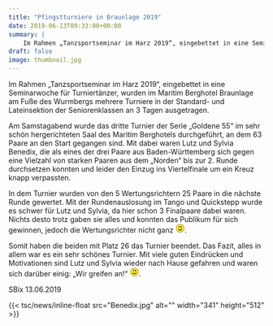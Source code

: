 ```yaml
---
title: "Pfingstturniere in Braunlage 2019"
date: 2019-06-13T09:33:00+00:00
summary: |
    Im Rahmen „Tanzsportseminar im Harz 2019“, eingebettet in eine Seminarwoche für Turniertänzer, wurden im Maritim Berghotel Braunlage am Fuße des Wurmbergs mehrere Turniere in der Standard- und Lateinsektion der Seniorenklassen an 3 Tagen ausgetragen.
draft: false
image: thumbnail.jpg
---
```


Im Rahmen „Tanzsportseminar im Harz 2019“, eingebettet in eine Seminarwoche für Turniertänzer, wurden im Maritim Berghotel Braunlage am Fuße des Wurmbergs mehrere Turniere in der Standard- und Lateinsektion der Seniorenklassen an 3 Tagen ausgetragen.

Am Samstagabend wurde das dritte Turnier der Serie „Goldene 55“ im sehr schön hergerichteten Saal des Maritim Berghotels durchgeführt, an dem 63 Paare an den Start gegangen sind. Mit dabei waren Lutz und Sylvia Benedix, die als eines der drei Paare aus Baden-Württemberg sich gegen eine Vielzahl von starken Paaren aus dem „Norden“ bis zur 2. Runde durchsetzen konnten und leider den Einzug ins Viertelfinale um ein Kreuz knapp verpassten.

In dem Turnier wurden von den 5 Wertungsrichtern 25 Paare in die nächste Runde gewertet. Mit der Rundenauslosung im Tango und Quickstepp wurde es schwer für Lutz und Sylvia, da hier schon 3 Finalpaare dabei waren. Nichts desto trotz gaben sie alles und konnten das Publikum für sich gewinnen, jedoch die Wertungsrichter nicht ganz ![](smiley-smile.gif).

Somit haben die beiden mit Platz 26 das Turnier beendet. Das Fazit, alles in allem war es ein sehr schönes Turnier. Mit viele guten Eindrücken und Motivationen sind Lutz und Sylvia wieder nach Hause gefahren und waren sich darüber einig: „Wir greifen an!“ ![](smiley-smile.gif).  
  
SBix 13.06.2019

{{< tsc/news/inline-float src="Benedix.jpg" alt="" width="341" height="512" >}}


